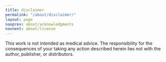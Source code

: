 ```yaml
---
title: disclaimer
permalink: "/about/disclaimer/"
layout: page
navprev: about/acknowledgments
navnext: about/license
---
```


This work is not intended as medical advice. The responsibility for the consequences of your taking any action described herein lies not with the author, publisher, or distributors. 

